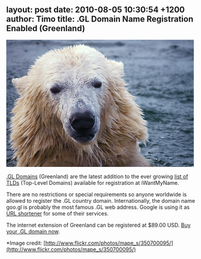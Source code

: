 layout: post
date: 2010-08-05 10:30:54 +1200
author: Timo
title: .GL Domain Name Registration Enabled (Greenland)
----

![polarbear.jpg](/media/2010-08-05-polarbear.jpg)

[.GL Domains](https://iwantmyname.com/domains/gl-greenlandic-domain-name-registration-for-greenland) (Greenland) are the latest addition to the ever growing [list of TLDs](https://iwantmyname.com/domains/domain-name-registration-list-of-extensions) (Top-Level Domains) available for registration at iWantMyName.

There are no restrictions or special requirements so anyone worldwide is allowed to register the .GL country domain. Internationally, the domain name goo.gl is probably the most famous .GL web address. Google is using it as [URL shortener](https://iwantmyname.com/services/url-shortener) for some of their services.

The internet extension of Greenland can be registered at $89.00 USD. [Buy your .GL domain now](https://iwantmyname.com/domains/gl-greenlandic-domain-name-registration-for-greenland).

*Image credit: [http://www.flickr.com/photos/mape_s/350700095/](http://www.flickr.com/photos/mape_s/350700095/)
